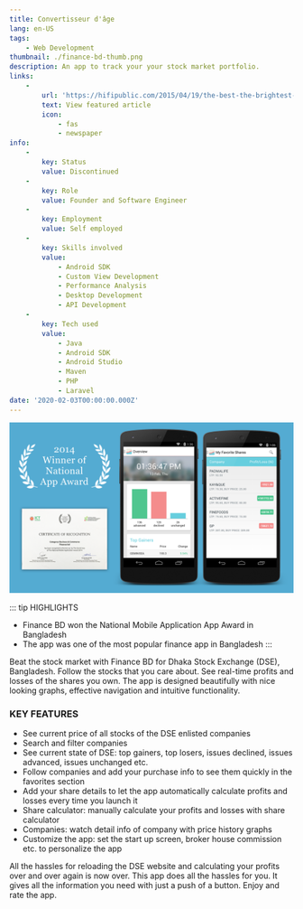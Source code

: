 ```yaml
---
title: Convertisseur d'âge
lang: en-US
tags:
    - Web Development
thumbnail: ./finance-bd-thumb.png
description: An app to track your your stock market portfolio.
links:
    -
        url: 'https://hifipublic.com/2015/04/19/the-best-the-brightest-app-developers-of-bangladesh-honored/'
        text: View featured article
        icon:
            - fas
            - newspaper
info:
    -
        key: Status
        value: Discontinued
    -
        key: Role
        value: Founder and Software Engineer
    -
        key: Employment
        value: Self employed
    -
        key: Skills involved
        value:
            - Android SDK
            - Custom View Development
            - Performance Analysis
            - Desktop Development
            - API Development
    -
        key: Tech used
        value:
            - Java
            - Android SDK
            - Android Studio
            - Maven
            - PHP
            - Laravel
date: '2020-02-03T00:00:00.000Z'
---
```

![An image](/finance-bd.png)

::: tip HIGHLIGHTS
- Finance BD won the National Mobile Application App Award in Bangladesh
- The app was one of the most popular finance app in Bangladesh
:::

Beat the stock market with Finance BD for Dhaka Stock Exchange (DSE), Bangladesh. Follow the stocks that you care about. See real-time profits and losses of the shares you own. The app is designed beautifully with nice looking graphs, effective navigation and intuitive functionality.

### KEY FEATURES
- See current price of all stocks of the DSE enlisted companies
- Search and filter companies
- See current state of DSE: top gainers, top losers, issues declined, issues advanced, issues unchanged etc.
- Follow companies and add your purchase info to see them quickly in the favorites section
- Add your share details to let the app automatically calculate profits and losses every time you launch it
- Share calculator: manually calculate your profits and losses with share calculator
- Companies: watch detail info of company with price history graphs
- Customize the app: set the start up screen, broker house commission etc. to personalize the app

All the hassles for reloading the DSE website and calculating your profits over and over again is now over. This app does all the hassles for you. It gives all the information you need with just a push of a button. Enjoy and rate the app.
